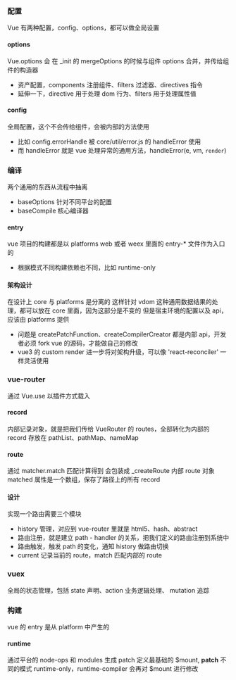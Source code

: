 ### 配置
Vue 有两种配置，config、options，都可以做全局设置

#### options
Vue.options 会 在 _init 的 mergeOptions 的时候与组件 options 合并，并传给组件的构造器
- 资产配置，components 注册组件、filters 过滤器、directives 指令
- 延伸一下，directive 用于处理 dom 行为、filters 用于处理属性值

#### config
全局配置，这个不会传给组件，会被内部的方法使用
- 比如 config.errorHandle 被 core/util/error.js 的 handleError 使用
- 而 handleError 就是 vue 处理异常的通用方法，handleError(e, vm, `render`)

### 编译
两个通用的东西从流程中抽离
- baseOptions 针对不同平台的配置
- baseCompile 核心编译器

#### entry
vue 项目的构建都是以 platforms web 或者 weex 里面的 entry-* 文件作为入口的
- 根据模式不同构建依赖也不同，比如 runtime-only

#### 架构设计
在设计上 core 与 platforms 是分离的
这样针对 vdom 这种通用数据结果的处理，都可以放在 core 里面，因为这部分是不变的
但是宿主环境的配置以及 api，应该由 platforms 提供
- 问题是 createPatchFunction、createCompilerCreator 都是内部 api，开发者必须 fork vue 的源码，才能做自己的修改
- vue3 的 custom render 进一步将对架构升级，可以像 'react-reconciler' 一样灵活使用

### vue-router
通过 Vue.use 以插件方式载入

#### record
内部记录对象，就是把我们传给 VueRouter 的 routes，全部转化为内部的 record
存放在 pathList、pathMap、nameMap

#### route
通过 matcher.match 匹配计算得到
会包装成 _createRoute 内部 route 对象
matched 属性是一个数组，保存了路径上的所有 record

#### 设计
实现一个路由需要三个模块
- history 管理，对应到 vue-router 里就是 html5、hash、abstract
- 路由注册，就是建立 path - handler 的关系，把我们定义的路由注册到系统中
- 路由触发，触发 path 的变化，通知 history 做路由切换
- current 记录当前的 route，match 匹配内部的 route

### vuex
全局的状态管理，包括 state 声明、action 业务逻辑处理、 mutation 追踪

### 构建
vue 的 entry 是从 platform 中产生的

#### runtime
通过平台的 node-ops 和 modules 生成 patch
定义最基础的 $mount, __patch__
不同的模式 runtime-only，runtime-compiler 会再对 $mount 进行修改